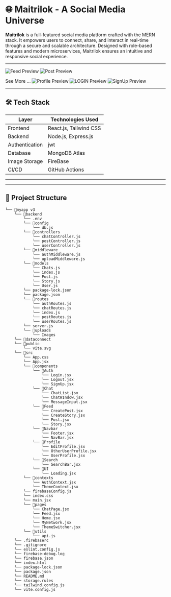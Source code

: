# 🌐 Maitrilok - A Social Media Universe

**Maitrilok** is a full-featured social media platform crafted with the MERN stack. It empowers users to connect, share, and interact in real-time through a secure and scalable architecture. Designed with role-based features and modern microservices, Maitrilok ensures an intuitive and responsive social experience.

---
![Feed Preview](./Feed.png)
![Post Preview](./Post.png)

See More ...
![Profile Preview](./Profile.png)
![LOGIN Preview](./Login.png)
![SignUp Preview](./Signup.png)


---

## 🛠️ Tech Stack

| Layer           | Technologies Used                       |
|----------------|------------------------------------------|
| Frontend       | React.js, Tailwind CSS                   |
| Backend        | Node.js, Express.js                      |
| Authentication | jwt                                      |
| Database       | MongoDB Atlas                            |
| Image Storage  | FireBase                                 |
| CI/CD          | GitHub Actions                           |

---

---

## 📂 Project Structure

```
└── 📁myapp v3
    └── 📁backend
        └── .env
        └── 📁config
            └── db.js
        └── 📁controllers
            └── chatController.js
            └── postController.js
            └── userController.js
        └── 📁middleware
            └── authMiddleware.js
            └── uploadMiddleware.js
        └── 📁models
            └── Chats.js
            └── index.js
            └── Post.js
            └── Story.js
            └── User.js
        └── package-lock.json
        └── package.json
        └── 📁routes
            └── authRoutes.js
            └── chatRoutes.js
            └── index.js
            └── postRoutes.js
            └── userRoutes.js
        └── server.js
        └── 📁uploads
            └── Images 
    └── 📁dataconnect
    └── 📁public
        └── vite.svg
    └── 📁src
        └── App.css
        └── App.jsx
        └── 📁components
            └── 📁Auth
                └── Login.jsx
                └── Logout.jsx
                └── SignUp.jsx
            └── 📁Chat
                └── ChatList.jsx
                └── ChatWIndow.jsx
                └── MessageInput.jsx
            └── 📁Feed
                └── CreatePost.jsx
                └── CreateStory.jsx
                └── Post.jsx
                └── Story.jsx
            └── 📁Navbar
                └── Footer.jsx
                └── NavBar.jsx
            └── 📁Profile
                └── EditProfile.jsx
                └── OtherUserProfile.jsx
                └── UserProfile.jsx
            └── 📁Search
                └── SearchBar.jsx
            └── 📁UI
                └── Loading.jsx
        └── 📁contexts
            └── AuthContext.jsx
            └── ThemeContext.jsx
        └── firebaseConfig.js
        └── index.css
        └── main.jsx
        └── 📁pages
            └── ChatPage.jsx
            └── Feed.jsx
            └── Home.jsx
            └── MyNetwork.jsx
            └── ThemeSwitcher.jsx
        └── 📁utils
            └── api.js
    └── .firebaserc
    └── .gitignore
    └── eslint.config.js
    └── firebase-debug.log
    └── firebase.json
    └── index.html
    └── package-lock.json
    └── package.json
    └── README.md
    └── storage.rules
    └── tailwind.config.js
    └── vite.config.js
```
